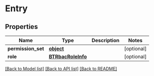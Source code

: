 # Entry

## Properties
Name | Type | Description | Notes
------------ | ------------- | ------------- | -------------
**permission_set** | [**object**](.md) |  | [optional] 
**role** | [**BTRbacRoleInfo**](BTRbacRoleInfo.md) |  | [optional] 

[[Back to Model list]](../README.md#documentation-for-models) [[Back to API list]](../README.md#documentation-for-api-endpoints) [[Back to README]](../README.md)


